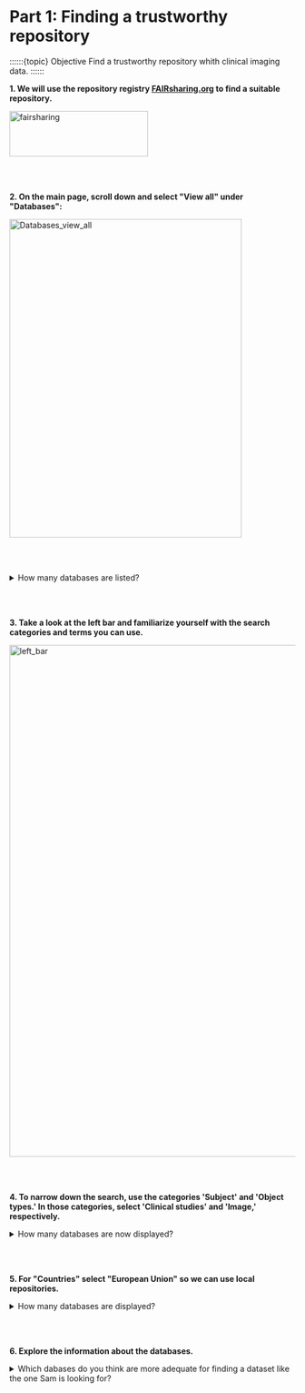 # Part 1: Finding a trustworthy repository 

::::::{topic} Objective
Find a trustworthy repository whith clinical imaging data. 
::::::

**1. We will use the repository registry [FAIRsharing.org](https://www.fairsharing.org) to find a suitable repository.**

<img width="244" height="80" alt="fairsharing" src="https://github.com/user-attachments/assets/2e0c0d0e-db7d-4099-9685-e19347eeacfc" />

<br/><br/>

**2. On the main page, scroll down and select "View all" under "Databases":**

<img width="409" height="560" alt="Databases_view_all" src="https://github.com/user-attachments/assets/e4f3e5c0-10f4-4122-921c-41fdbd4c757e" />

<br/><br/>

<details>
<summary>How many databases are listed?</summary>

```
~2523
```
</details>

<br/><br/>

**3. Take a look at the left bar and familiarize yourself with the search categories and terms you can use.** 

<img width="1101" height="900" alt="left_bar" src="https://github.com/user-attachments/assets/b624cffa-10cf-4a61-aa7c-4942eb51e187" />

<br/><br/>

**4. To narrow down the search, use the categories 'Subject' and 'Object types.' In those categories, select 'Clinical studies' and 'Image,' respectively.**

<details>
<summary>How many databases are now displayed?</summary>

```
~30
```
</details>

<br/><br/>

**5. For "Countries" select "European Union" so we can use local repositories.**

<details>
<summary>How many databases are displayed?</summary>

```
~4
```
</details>

<br/><br/>

**6. Explore the information about the databases.**

<details>
<summary>Which dabases do you think are more adequate for finding a dataset like the one Sam is looking for?</summary>

```
BioImage Archive, AIDA Data Hub and DANS are the most adequate. VMH is a field-specific repository focused on human gut metabolism.  
```
</details>

````{hint} Remember that Sam wants to find a collection of well documented X-ray datasets for reuse.

````

<br/><br/>
